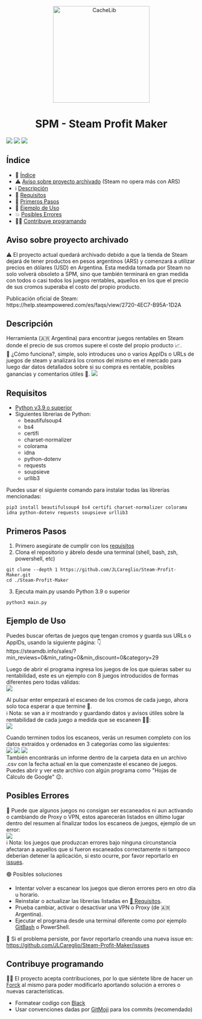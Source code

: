 <p align="center">
  <img width="256" alt="CacheLib" src="https://github.com/JLCareglio/Steam-Profit-Maker/assets/23004689/7a2f7e2e-c469-4843-a223-56d8c946e98d">
</p>

<h1 align="center"> SPM - Steam Profit Maker </h1>
<p align="left">
  <img src="https://img.shields.io/badge/license-GPL-blue">
  <img src="https://img.shields.io/badge/poetry-1.3-60A5FA?logo=poetry&color=60A5FA">
  <img src="https://img.shields.io/badge/python-v^3.9-3776AB?logo=python&color=3776AB">
</p>

## Índice
* 📝 [Índice](#índice)
* ⚠️ [Aviso sobre proyecto archivado](#aviso-sobre-proyecto-archivado) (Steam no opera más con ARS)
* ℹ️ [Descripción](#descripción)
* 🔎 [Requisitos](#requisitos)
* 🐾 [Primeros Pasos](#primeros-pasos)
* 👀 [Ejemplo de Uso](#ejemplo-de-uso)
* 💥 [Posibles Errores](#posibles-errores)
* 🧑‍💻 [Contribuye programando](#contribuye-programando)

## Aviso sobre proyecto archivado
<p>
  ⚠️ El proyecto actual quedará archivado debido a que la tienda de Steam dejará de tener productos en pesos argentinos (ARS) y comenzará a utilizar precios en dólares (USD) en Argentina. Esta medida tomada por Steam no solo volverá obsoleto a SPM, sino que también terminará en gran medida con todos o casi todos los juegos rentables, aquellos en los que el precio de sus cromos superaba el costo del propio producto.
</p>
<p>
  Publicación oficial de Steam: https://help.steampowered.com/es/faqs/view/2720-4EC7-B95A-1D2A
</p>

## Descripción
<p>
  Herramienta (🇦🇷 Argentina) para encontrar juegos rentables en Steam donde el precio de sus cromos supere el coste del propio producto 📈.
  <br>
  🤔 ¿Cómo funciona?, simple, solo introduces uno o varios AppIDs o URLs de juegos de steam y analizará los cromos del mismo en el mercado para luego dar datos detallados sobre si su compra es rentable, posibles ganancias y comentarios útiles 💪.
  <img src="https://user-images.githubusercontent.com/23004689/215903955-2bd0bf4f-83b9-4f22-a763-0a0687dd1643.png">
</p>

## Requisitos
- [Python v3.9 o superior](https://www.python.org/downloads/)
- Siguientes librerias de Python:
  - beautifulsoup4
  - bs4
  - certifi
  - charset-normalizer
  - colorama
  - idna
  - python-dotenv
  - requests
  - soupsieve
  - urllib3

Puedes usar el siguiente comando para instalar todas las librerías mencionadas:
```
pip3 install beautifulsoup4 bs4 certifi charset-normalizer colorama idna python-dotenv requests soupsieve urllib3
```

## Primeros Pasos
1. Primero asegúrate de cumplir con los [requisitos](#requisitos)
2. Clona el repositorio y ábrelo desde una terminal (shell, bash, zsh, powershell, etc)
```
git clone --depth 1 https://github.com/JLCareglio/Steam-Profit-Maker.git
cd ./Steam-Profit-Maker
```
3. Ejecuta main.py usando Python 3.9 o superior
```
python3 main.py
```

## Ejemplo de Uso

<p>
  Puedes buscar ofertas de juegos que tengan cromos y guarda sus URLs o AppIDs, usando la siguiente página: 👇
  <br>
  https://steamdb.info/sales/?min_reviews=0&min_rating=0&min_discount=0&category=29
</p>
<p>
  Luego de abrir el programa ingresa los juegos de los que quieras saber su rentabilidad, este es un ejemplo con 8 juegos introducidos de formas diferentes pero todas válidas:
  <br>
  <img src="https://user-images.githubusercontent.com/23004689/216166787-52e2303f-b397-4d55-b028-6c1ec28e59e0.png">
</p>
<p>
  Al pulsar enter empezará el escaneo de los cromos de cada juego, ahora solo toca esperar a que termine 👏.
  <br>
  ℹ️ Nota: se van a ir mostrando y guardando datos y avisos útiles sobre la rentabilidad de cada juego a medida que se escaneen 👀💾:
  <br>
  <img src="https://user-images.githubusercontent.com/23004689/216167513-8a601318-7894-437c-807a-302794861051.png">
</p>
<p>
  Cuando terminen todos los escaneos, verás un resumen completo con los datos extraídos y ordenados en 3 categorías como las siguientes:
  <br>
  <img src="https://user-images.githubusercontent.com/23004689/216172113-3a2519ee-43b3-41ab-8ed9-d2f41205bee6.png">
  <img src="https://user-images.githubusercontent.com/23004689/216172220-81bb4c7b-f2a5-4b10-b719-06a8baa77398.png">
  <img src="https://user-images.githubusercontent.com/23004689/216172279-c4f14066-24f4-47eb-b038-bf98c265c316.png">
  <br>
  También encontrarás un informe dentro de la carpeta data en un archivo .csv con la fecha actual en la que comenzaste el escaneo de juegos. Puedes abrir y ver este archivo con algún programa como "Hojas de Cálculo de Google" 😉.
</p>

## Posibles Errores
<p>
  🔴 Puede que algunos juegos no consigan ser escaneados ni aun activando o cambiando de Proxy o VPN, estos aparecerán listados en último lugar dentro del resumen al finalizar todos los escaneos de juegos, ejemplo de un error:
  <br>
  <img src="https://user-images.githubusercontent.com/23004689/216780380-3b6b566f-072f-4bed-a324-473600c6e9ce.png">
  <br>
  ℹ️ Nota: los juegos que produzcan errores bajo ninguna circunstancia afectaran a aquellos que si fueron escaneados correctamente ni tampoco deberían detener la aplicación, si esto ocurre, por favor reportarlo en <a href="https://github.com/JLCareglio/Steam-Profit-Maker/issues">issues</a>.
</p>

🟢 Posibles soluciones
- Intentar volver a escanear los juegos que dieron errores pero en otro día u horario.
- Reinstalar o actualizar las librerías listadas en [🔎 Requisitos](#requisitos).
- Prueba cambiar, activar o desactivar una VPN o Proxy (de 🇦🇷 Argentina).
- Ejecutar el programa desde una terminal diferente como por ejemplo [GitBash](https://git-scm.com/downloads) o PowerShell.

🔵 Si el problema persiste, por favor reportarlo creando una nueva issue en:
https://github.com/JLCareglio/Steam-Profit-Maker/issues

## Contribuye programando

🧑‍💻 El proyecto acepta contribuciones, por lo que siéntete libre de hacer un [Forck](https://github.com/JLCareglio/Steam-Profit-Maker/fork) al mismo para poder modificarlo aportando solución a errores o nuevas características.
- Formatear codigo con [Black](https://black.readthedocs.io/en/stable/getting_started.html)
- Usar convenciones dadas por [GitMoji](https://gitmoji.dev/) para los commits (recomendado)

